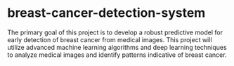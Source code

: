 # breast-cancer-detection-system
The primary goal of this project is to develop a robust predictive model for early detection of breast cancer from medical images. This project will utilize advanced machine learning algorithms and deep learning techniques to analyze medical images and identify patterns indicative of breast cancer.
